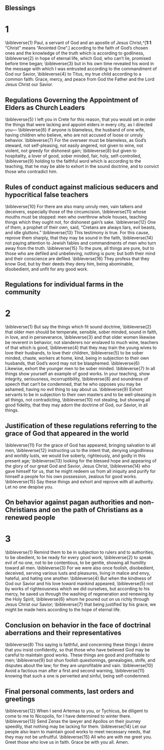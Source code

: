 ## Blessings
# 1 
\bibleverse{1} Paul, a servant of God and an apostle of Jesus Christ,^[**1:1** “Christ” means “Anointed One”.] according to the faith of God’s chosen ones and the knowledge of the truth which is according to godliness, \bibleverse{2} in hope of eternal life, which God, who can’t lie, promised before time began; \bibleverse{3} but in his own time revealed his word in the message with which I was entrusted according to the commandment of God our Savior, \bibleverse{4} to Titus, my true child according to a common faith: Grace, mercy, and peace from God the Father and the Lord Jesus Christ our Savior.

## Regulations Governing the Appointment of Elders as Church Leaders
\bibleverse{5} I left you in Crete for this reason, that you would set in order the things that were lacking and appoint elders in every city, as I directed you— \bibleverse{6} if anyone is blameless, the husband of one wife, having children who believe, who are not accused of loose or unruly behavior. \bibleverse{7} For the overseer must be blameless, as God’s steward, not self-pleasing, not easily angered, not given to wine, not violent, not greedy for dishonest gain; \bibleverse{8} but given to hospitality, a lover of good, sober minded, fair, holy, self-controlled, \bibleverse{9} holding to the faithful word which is according to the teaching, that he may be able to exhort in the sound doctrine, and to convict those who contradict him.

## Rules of conduct against malicious seducers and hypocritical false teachers
\bibleverse{10} For there are also many unruly men, vain talkers and deceivers, especially those of the circumcision, \bibleverse{11} whose mouths must be stopped: men who overthrow whole houses, teaching things which they ought not, for dishonest gain’s sake. \bibleverse{12} One of them, a prophet of their own, said, “Cretans are always liars, evil beasts, and idle gluttons.” \bibleverse{13} This testimony is true. For this cause, reprove them sharply, that they may be sound in the faith, \bibleverse{14} not paying attention to Jewish fables and commandments of men who turn away from the truth. \bibleverse{15} To the pure, all things are pure, but to those who are defiled and unbelieving, nothing is pure; but both their mind and their conscience are defiled. \bibleverse{16} They profess that they know God, but by their deeds they deny him, being abominable, disobedient, and unfit for any good work. 

## Regulations for individual farms in the community
# 2 
\bibleverse{1} But say the things which fit sound doctrine, \bibleverse{2} that older men should be temperate, sensible, sober minded, sound in faith, in love, and in perseverance, \bibleverse{3} and that older women likewise be reverent in behavior, not slanderers nor enslaved to much wine, teachers of that which is good, \bibleverse{4} that they may train the young wives to love their husbands, to love their children, \bibleverse{5} to be sober minded, chaste, workers at home, kind, being in subjection to their own husbands, that God’s word may not be blasphemed. \bibleverse{6} Likewise, exhort the younger men to be sober minded. \bibleverse{7} In all things show yourself an example of good works. In your teaching, show integrity, seriousness, incorruptibility, \bibleverse{8} and soundness of speech that can’t be condemned, that he who opposes you may be ashamed, having no evil thing to say about us. \bibleverse{9} Exhort servants to be in subjection to their own masters and to be well-pleasing in all things, not contradicting, \bibleverse{10} not stealing, but showing all good fidelity, that they may adorn the doctrine of God, our Savior, in all things.

## Justification of these regulations referring to the grace of God that appeared in the world
\bibleverse{11} For the grace of God has appeared, bringing salvation to all men, \bibleverse{12} instructing us to the intent that, denying ungodliness and worldly lusts, we would live soberly, righteously, and godly in this present age; \bibleverse{13} looking for the blessed hope and appearing of the glory of our great God and Savior, Jesus Christ, \bibleverse{14} who gave himself for us, that he might redeem us from all iniquity and purify for himself a people for his own possession, zealous for good works. \bibleverse{15} Say these things and exhort and reprove with all authority. Let no one despise you. 

## On behavior against pagan authorities and non-Christians and on the path of Christians as a renewed people
# 3 
\bibleverse{1} Remind them to be in subjection to rulers and to authorities, to be obedient, to be ready for every good work, \bibleverse{2} to speak evil of no one, not to be contentious, to be gentle, showing all humility toward all men. \bibleverse{3} For we were also once foolish, disobedient, deceived, serving various lusts and pleasures, living in malice and envy, hateful, and hating one another. \bibleverse{4} But when the kindness of God our Savior and his love toward mankind appeared, \bibleverse{5} not by works of righteousness which we did ourselves, but according to his mercy, he saved us through the washing of regeneration and renewing by the Holy Spirit, \bibleverse{6} whom he poured out on us richly through Jesus Christ our Savior; \bibleverse{7} that being justified by his grace, we might be made heirs according to the hope of eternal life.

## Conclusion on behavior in the face of doctrinal aberrations and their representatives
\bibleverse{8} This saying is faithful, and concerning these things I desire that you insist confidently, so that those who have believed God may be careful to maintain good works. These things are good and profitable to men; \bibleverse{9} but shun foolish questionings, genealogies, strife, and disputes about the law; for they are unprofitable and vain. \bibleverse{10} Avoid a factious man after a first and second warning, \bibleverse{11} knowing that such a one is perverted and sinful, being self-condemned.

## Final personal comments, last orders and greetings
\bibleverse{12} When I send Artemas to you, or Tychicus, be diligent to come to me to Nicopolis, for I have determined to winter there. \bibleverse{13} Send Zenas the lawyer and Apollos on their journey speedily, that nothing may be lacking for them. \bibleverse{14} Let our people also learn to maintain good works to meet necessary needs, that they may not be unfruitful. \bibleverse{15} All who are with me greet you. Greet those who love us in faith. Grace be with you all. Amen. 